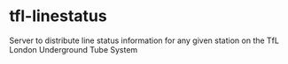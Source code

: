 tfl-linestatus
==============

Server to distribute line status information for any given station on the TfL London Underground Tube System
